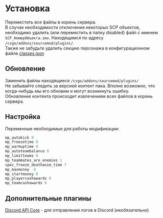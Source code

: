 # Установка
Переместить все файлы в корень сервера.  
В случае необходимости отключения некоторых SCP объектов, необходимо удалить (или переместить в папку disabled) файл с именем `SCP_НомерОбъекта.smx`. Находящимся по адресу `/csgo/addons/sourcemod/plugins/`.  
Также не забудьте удалить секцию персонажа в конфигурационном файле [classes.json](https://github.com/GeTtOo/SCP-Breach-CSGO/blob/main/addons/sourcemod/configs/scp/scp_site101/classes.json)  

## Обновление 
Заменить файлы находящиеся `/csgo/addons/sourcemod/plugins/`  
Не забывайте следить за версией контент пака. Вполне возможно, что когда-нибудь мы его обновим и могут возникнуть ошибку.  
Обновление контента происходит извлечением всех файлов в корень сервера.  

## Настройка

Переменные необходимые для работы модификации:  

```c
mp_autokick 0
mp_freezetime 0
mp_warmuptime 0
mp_autoteambalance 0
mp_limitteams 0
mp_teammates_are_enemies 1
spec_freeze_deathanim_time 7
mp_maxmoney	 0
mp_startmoney 0
mp_playercashawards 0
mp_teamcashawards 0
```

## Дополнительные плагины
[Discord API Core](https://google.com) - для отправления логов в Discord (необязательно)
